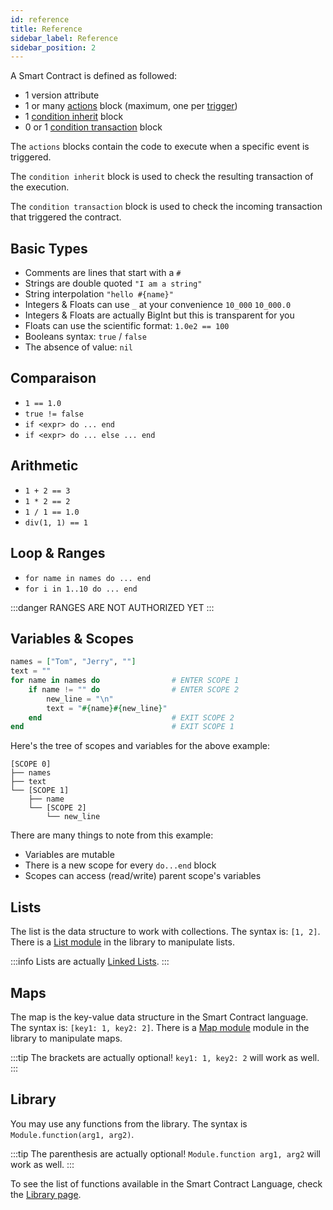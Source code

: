 ```yaml
---
id: reference
title: Reference
sidebar_label: Reference
sidebar_position: 2
---
```


A Smart Contract is defined as followed: 

- 1 version attribute
- 1 or many [actions](/build/smart-contracts/reference/actions) block (maximum, one per [trigger](/build/smart-contracts/reference/triggers))
- 1 [condition inherit](/build/smart-contracts/reference/condition#inherit) block
- 0 or 1 [condition transaction](/build/smart-contracts/reference/condition#transaction) block

The `actions` blocks contain the code to execute when a specific event is triggered.

The `condition inherit` block is used to check the resulting transaction of the execution.

The `condition transaction` block is used to check the incoming transaction that triggered the contract.

## Basic Types

- Comments are lines that start with a `#`
- Strings are double quoted `"I am a string"`
- String interpolation `"hello #{name}"`
- Integers & Floats can use `_` at your convenience `10_000` `10_000.0`
- Integers & Floats are actually BigInt but this is transparent for you
- Floats can use the scientific format: `1.0e2 == 100` 
- Booleans syntax: `true` / `false`
- The absence of value: `nil`

## Comparaison

- `1 == 1.0`
- `true != false`
- `if <expr> do ... end`
- `if <expr> do ... else ... end`

## Arithmetic

- `1 + 2 == 3`
- `1 * 2 == 2`
- `1 / 1 == 1.0`
- `div(1, 1) == 1`

## Loop & Ranges

- `for name in names do ... end`
- `for i in 1..10 do ... end`

:::danger
RANGES ARE NOT AUTHORIZED YET
:::

## Variables & Scopes

```elixir
names = ["Tom", "Jerry", ""]       
text = ""                           
for name in names do                # ENTER SCOPE 1
    if name != "" do                # ENTER SCOPE 2
        new_line = "\n"             
        text = "#{name}#{new_line}" 
    end                             # EXIT SCOPE 2
end                                 # EXIT SCOPE 1
```

Here's the tree of scopes and variables for the above example:
```
[SCOPE 0]
├── names
├── text
└── [SCOPE 1]
    ├── name
    └── [SCOPE 2]
        └── new_line
```

There are many things to note from this example:
- Variables are mutable
- There is a new scope for every `do...end` block
- Scopes can access (read/write) parent scope's variables


## Lists

The list is the data structure to work with collections. The syntax is: `[1, 2]`.
There is a [List module](/build/smart-contracts/reference/library#list) in the library to manipulate lists.

:::info
Lists are actually [Linked Lists](https://en.wikipedia.org/wiki/Linked_list).
:::

## Maps

The map is the key-value data structure in the Smart Contract language. The syntax is: `[key1: 1, key2: 2]`.
There is a [Map module](/build/smart-contracts/reference/library#map) module in the library to manipulate maps.

:::tip
The brackets are actually optional! `key1: 1, key2: 2` will work as well.
:::

## Library

You may use any functions from the library. The syntax is `Module.function(arg1, arg2)`.

:::tip
The parenthesis are actually optional! `Module.function arg1, arg2` will work as well.
:::

To see the list of functions available in the Smart Contract Language, check the [Library page](/build/smart-contracts/library).